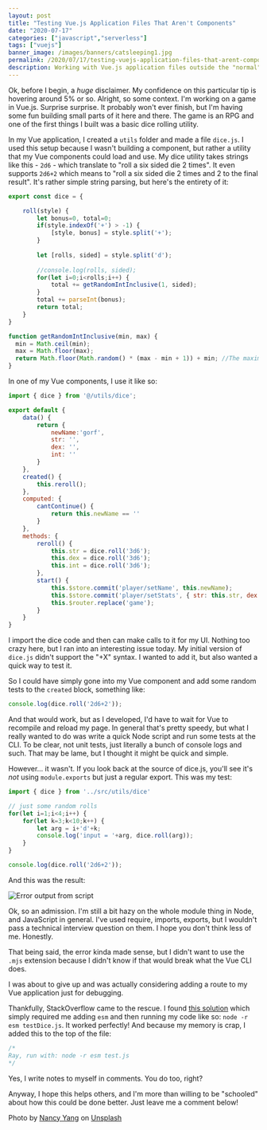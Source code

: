 ```yaml
---
layout: post
title: "Testing Vue.js Application Files That Aren't Components"
date: "2020-07-17"
categories: ["javascript","serverless"]
tags: ["vuejs"]
banner_image: /images/banners/catsleeping1.jpg
permalink: /2020/07/17/testing-vuejs-application-files-that-arent-components
description: Working with Vue.js application files outside the "normal" context of Vue apps
---
```


Ok, before I begin, a *huge* disclaimer. My confidence on this particular tip is hovering around 5% or so. Alright, so some context. I'm working on a game in Vue.js. Surprise surprise. It probably won't ever finish, but I'm having some fun building small parts of it here and there. The game is an RPG and one of the first things I built was a basic dice rolling utility.

In my Vue application, I created a `utils` folder and made a file `dice.js`. I used this setup because I wasn't building a component, but rather a utility that my Vue components could load and use. My dice utility takes strings like this - `2d6` - which translate to "roll a six sided die 2 times". It even supports `2d6+2` which means to "roll a six sided die 2 times and 2 to the final result". It's rather simple string parsing, but here's the entirety of it:

```js
export const dice = {

	roll(style) {
		let bonus=0, total=0;
		if(style.indexOf('+') > -1) {
			[style, bonus] = style.split('+');
		} 
		
		let [rolls, sided] = style.split('d');
		
		//console.log(rolls, sided);
		for(let i=0;i<rolls;i++) {
			total += getRandomIntInclusive(1, sided);
		}
		total += parseInt(bonus);
		return total;
	}
}

function getRandomIntInclusive(min, max) {
  min = Math.ceil(min);
  max = Math.floor(max);
  return Math.floor(Math.random() * (max - min + 1)) + min; //The maximum is inclusive and the minimum is inclusive 
}
```

In one of my Vue components, I use it like so:

```js
import { dice } from '@/utils/dice';

export default {
	data() {
		return {
			newName:'gorf',
			str: '',
			dex: '',
			int: ''
		}
	}, 
	created() {
		this.reroll();
	},
	computed: {
		cantContinue() {
			return this.newName == ''
		}
	},
	methods: {
		reroll() {
			this.str = dice.roll('3d6');
			this.dex = dice.roll('3d6');
			this.int = dice.roll('3d6');
		},
		start() {
			this.$store.commit('player/setName', this.newName);
			this.$store.commit('player/setStats', { str: this.str, dex: this.dex, int: this.int });
			this.$router.replace('game');
		}
	}
}
```

I import the dice code and then can make calls to it for my UI. Nothing too crazy here, but I ran into an interesting issue today. My initial version of `dice.js` didn't support the "+X" syntax. I wanted to add it, but also wanted a quick way to test it.

So I could have simply gone into my Vue component and add some random tests to the `created` block, something like:

```js
console.log(dice.roll('2d6+2'));
```

And that would work, but as I developed, I'd have to wait for Vue to recompile and reload my page. In general that's pretty speedy, but what I really wanted to do was write a quick Node script and run some tests at the CLI. To be clear, not unit tests, just literally a bunch of console logs and such. That may be lame, but I thought it might be quick and simple.

However... it wasn't. If you look back at the source of dice.js, you'll see it's *not* using `module.exports` but just a regular export.  This was my test:

```js
import { dice } from '../src/utils/dice'

// just some random rolls
for(let i=1;i<4;i++) {
	for(let k=3;k<10;k++) {
		let arg = i+'d'+k;
		console.log('input = '+arg, dice.roll(arg));
	}
}

console.log(dice.roll('2d6+2'));
```

And this was the result:

<p>
<img data-src="https://static.raymondcamden.com/images/2020/07/vrpg1.jpg" alt="Error output from script" class="lazyload imgborder imgcenter">
</p>

Ok, so an admission. I'm still a bit hazy on the whole module thing in Node, and JavaScript in general. I've used require, imports, exports, but I wouldn't pass a technical interview question on them. I hope you don't think less of me. Honestly. 

That being said, the error kinda made sense, but I didn't want to use the `.mjs` extension because I didn't know if that would break what the Vue CLI does. 

I was about to give up and was actually considering adding a route to my Vue application just for debugging.

Thankfully, StackOverflow came to the rescue. I found [this solution](https://stackoverflow.com/a/54090097/52160) which simply required me adding `esm` and then running my code like so: `node -r esm testDice.js`.  It worked perfectly! And because my memory is crap, I added this to the top of the file:

```js
/*
Ray, run with: node -r esm test.js
*/
```

Yes, I write notes to myself in comments. You do too, right?

Anyway, I hope this helps others, and I'm more than willing to be "schooled" about how this could be done better. Just leave me a comment below!

<span>Photo by <a href="https://unsplash.com/@seven_77?utm_source=unsplash&amp;utm_medium=referral&amp;utm_content=creditCopyText">Nancy Yang</a> on <a href="https://unsplash.com/s/photos/cats-sleeping?utm_source=unsplash&amp;utm_medium=referral&amp;utm_content=creditCopyText">Unsplash</a></span>